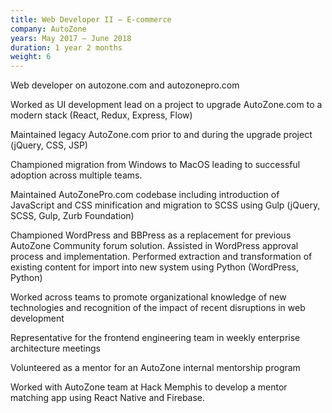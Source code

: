 ```yaml
---
title: Web Developer II – E-commerce
company: AutoZone
years: May 2017 – June 2018
duration: 1 year 2 months
weight: 6
---
```


Web developer on autozone.com and autozonepro.com

Worked as UI development lead on a project to upgrade AutoZone.com to a modern stack (React, Redux, Express, Flow)

Maintained legacy AutoZone.com prior to and during the upgrade project (jQuery, CSS, JSP)

Championed migration from Windows to MacOS leading to successful adoption across multiple teams.

Maintained AutoZonePro.com codebase including introduction of JavaScript and CSS minification and migration to SCSS using Gulp (jQuery, SCSS, Gulp, Zurb Foundation)

Championed WordPress and BBPress as a replacement for previous AutoZone Community forum solution. Assisted in WordPress approval process and implementation. Performed extraction and transformation of existing content for import into new system using Python (WordPress, Python)

Worked across teams to promote organizational knowledge of new technologies and recognition of the impact of recent disruptions in web development

Representative for the frontend engineering team in weekly enterprise architecture meetings

Volunteered as a mentor for an AutoZone internal mentorship program

Worked with AutoZone team at Hack Memphis to develop a mentor matching app using React Native and Firebase.